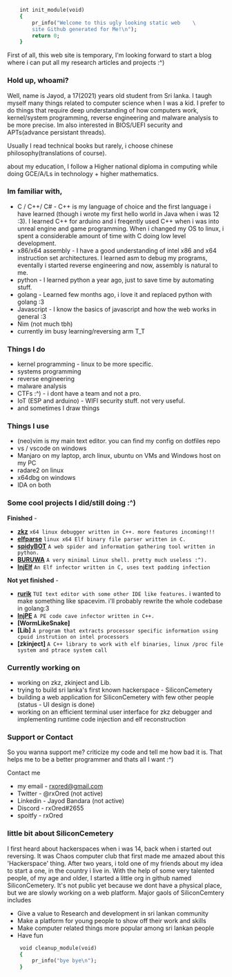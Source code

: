 ```ruby
    int init_module(void)
    {
        pr_info("Welcome to this ugly looking static web    \ 
        site Github generated for Me!\n");
        return 0;
    }
``` 

First of all, this web site is temporary, I'm looking forward to start a blog where i can put all my research articles and projects :^)

### Hold up, whoami?

Well, name is Jayod, a 17(2021) years old student from Sri lanka. I taugh myself many things related to computer science when I was a kid. I prefer to do things that require deep understanding of how computers work, kernel/system programming, reverse engineering and malware analysis to be more precise. Im also interested in BIOS/UEFI security and APTs(advance persistant threads).
 
Usually I read technical books but rarely, i choose chinese philosophy(translations of course).

about my education, I follow a Higher national diploma in computing while doing GCE/A/Ls in technology + higher mathematics. 

### Im familiar with,

- C / C++/ C# - C++ is my language of choice and the first language i have learned (though i wrote my first hello world in Java when i was 12 :3). I learned C++ for arduino and i freqently used C++ when i was into unreal engine and game programming. When i changed my OS to linux, i spent a considerable amount of time with C doing low level development.
- x86/x64 assembly - I have a good understanding of intel x86 and x64 instruction set architectures. I learned asm to debug my programs, eventally i started reverse engineering and now, assembly is natural to me.
- python - I learned python a year ago, just to save time by automating stuff.
- golang - Learned few months ago, i love it and replaced python with golang :3
- Javascript - I know the basics of javascript and how the web works in general :3
- Nim (not much tbh)
- currently im busy learning/reversing arm T_T

### Things I do

- kernel programming - linux to be more specific.
- systems programming
- reverse engineering
- malware analysis
- CTFs :^) - i dont have a team and not a pro. 
- IoT (ESP and arduino) - WIFI security stuff. not very useful.
- and sometimes I draw things

### Things I use
    
- (neo)vim is my main text editor. you can find my config on dotfiles repo
- vs / vscode on windows
- Manjaro on my laptop, arch linux, ubuntu on VMs and Windows host on my PC 
- radare2 on linux
- x64dbg on windows
- IDA on both

### Some cool projects I did/still doing :^)

**Finished** - 
- **[zkz](https://github.com/rxOred/zkz.git)** `x64 linux debugger written in C++. more features incoming!!!`
- **[elfparse](https://github.com/rxOred/elfparse.git)** `linux x64 Elf binary file parser written in C.`
- **[spidyBOT](https://github.com/rxOred/spidyBOT.git)** `A web spider and information gathering tool written in python.`
- **[BURUWA](https://github.com/rxOred/BURUWA.git)** `A very minimal Linux shell. pretty much useless :^).`
- **[InjElf](https://github.com/rxOred/InjElf.git)** `An Elf infector written in C, uses text padding infection`
    
**Not yet finished** - 
- **[rurik](https://github.com/rxOred/rurik.git)** `TUI text editor with some other IDE like features.` i wanted to make something like spacevim. i'll probably rewrite the whole codebase in golang:3
- **[InjPE](https://github.com/rxOred/InjPE.git)** `A PE code cave infector written in C++.`
- **[WormLikeSnake]**
- **[Lib]** `A program that extracts processor specific information using cpuid instrution on intel processors` 
- **[zkinject]** `A C++ library to work with elf binaries, linux /proc file system and ptrace system call`

### Currently working on

- working on zkz, zkinject and Lib.
- trying to build sri lanka's first known hackerspace - SiliconCemetery
- building a web application for SiliconCemetery with few other people (status - UI design is done)
- working on an efficient terminal user interface for zkz debugger and implementing runtime code injection and elf reconstruction
   
### Support or Contact

So you wanna support me? criticize my code and tell me how bad it is. That helps me to be a better programmer and thats all I want :^)

Contact me
- my email - rxored@gmail.com
- Twitter - @rxOred (not active)
- Linkedin - Jayod Bandara (not active)
- Discord - rxOred#2655
- spoitfy - rxOred
   
### little bit about SiliconCemetery
    
I first heard about hackerspaces when i was 14, back when i started out reversing. It was Chaos computer club that first made me amazed about this 'Hackerspace' thing. After two years, i told one of my friends about my idea to start a one, in the country i live in. With the help of some very talented people, of my age and older, I started a little org in github named SiliconCemetery. It's not public yet because we dont have a physical place, but we are slowly working on a web platform. Major gaols of SiliconCemtery includes

- Give a value to Research and development in sri lankan community
- Make a platform for young people to show off their work and skills
- Make computer related things more popular among sri lankan people
- Have fun


 

```ruby
    void cleanup_module(void)
    {
        pr_info("bye bye\n");    
    }
```
